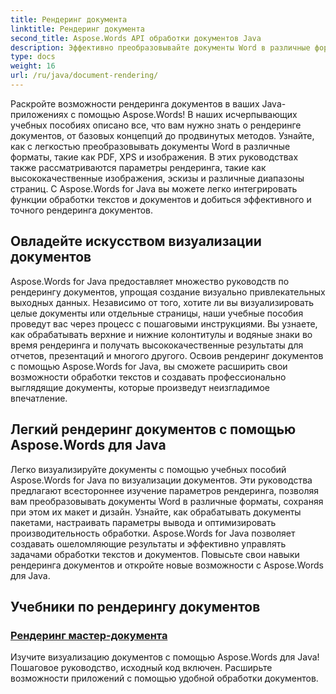 ```yaml
---
title: Рендеринг документа
linktitle: Рендеринг документа
second_title: Aspose.Words API обработки документов Java
description: Эффективно преобразовывайте документы Word в различные форматы на Java с помощью Aspose.Words! Рендеринг мастер-документов для профессиональных выходов.
type: docs
weight: 16
url: /ru/java/document-rendering/
---
```


Раскройте возможности рендеринга документов в ваших Java-приложениях с помощью Aspose.Words! В наших исчерпывающих учебных пособиях описано все, что вам нужно знать о рендеринге документов, от базовых концепций до продвинутых методов. Узнайте, как с легкостью преобразовывать документы Word в различные форматы, такие как PDF, XPS и изображения. В этих руководствах также рассматриваются параметры рендеринга, такие как высококачественные изображения, эскизы и различные диапазоны страниц. С Aspose.Words for Java вы можете легко интегрировать функции обработки текстов и документов и добиться эффективного и точного рендеринга документов.

## Овладейте искусством визуализации документов

Aspose.Words for Java предоставляет множество руководств по рендерингу документов, упрощая создание визуально привлекательных выходных данных. Независимо от того, хотите ли вы визуализировать целые документы или отдельные страницы, наши учебные пособия проведут вас через процесс с пошаговыми инструкциями. Вы узнаете, как обрабатывать верхние и нижние колонтитулы и водяные знаки во время рендеринга и получать высококачественные результаты для отчетов, презентаций и многого другого. Освоив рендеринг документов с помощью Aspose.Words for Java, вы сможете расширить свои возможности обработки текстов и создавать профессионально выглядящие документы, которые произведут неизгладимое впечатление.

## Легкий рендеринг документов с помощью Aspose.Words для Java

Легко визуализируйте документы с помощью учебных пособий Aspose.Words for Java по визуализации документов. Эти руководства предлагают всестороннее изучение параметров рендеринга, позволяя вам преобразовывать документы Word в различные форматы, сохраняя при этом их макет и дизайн. Узнайте, как обрабатывать документы пакетами, настраивать параметры вывода и оптимизировать производительность обработки. Aspose.Words for Java позволяет создавать ошеломляющие результаты и эффективно управлять задачами обработки текстов и документов. Повысьте свои навыки рендеринга документов и откройте новые возможности с Aspose.Words для Java.

## Учебники по рендерингу документов
### [ Рендеринг мастер-документа](./master-document-rendering/)
Изучите визуализацию документов с помощью Aspose.Words для Java! Пошаговое руководство, исходный код включен. Расширьте возможности приложений с помощью удобной обработки документов.